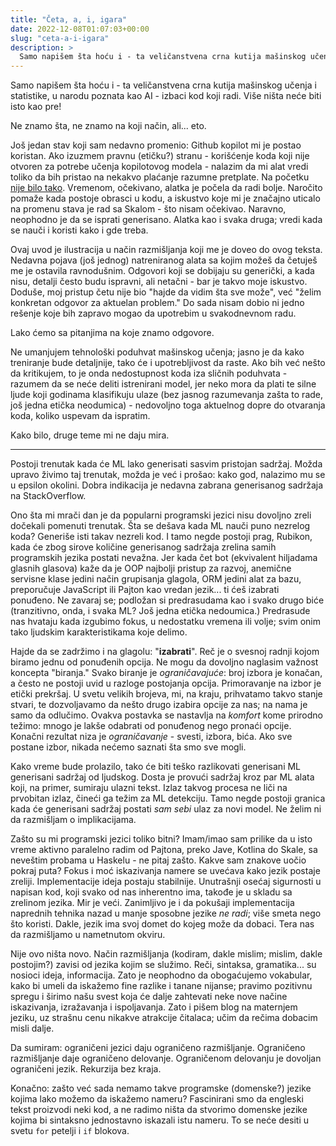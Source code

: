 ```yaml
---
title: "Četa, a, i, igara"
date: 2022-12-08T01:07:03+00:00
slug: "ceta-a-i-igara"
description: >
  Samo napišem šta hoću i - ta veličanstvena crna kutija mašinskog učenja i statistike, u narodu poznata kao AI - izbaci kod koji radi. Više ništa neće biti isto kao pre! Ne znamo šta, ne znamo na koji način, ali... eto.
---
```


Samo napišem šta hoću i - ta veličanstvena crna kutija mašinskog učenja i statistike, u narodu poznata kao AI - izbaci kod koji radi. Više ništa neće biti isto kao pre!

Ne znamo šta, ne znamo na koji način, ali... eto.

Još jedan stav koji sam nedavno promenio: Github kopilot mi je postao koristan. Ako izuzmem pravnu (etičku?) stranu - korišćenje koda koji nije otvoren za potrebe učenja kopilotovog modela - nalazim da mi alat vredi toliko da bih pristao na nekakvo plaćanje razumne pretplate. Na početku [nije bilo tako](https://oblac.rs/kopilote-slomio-si-mi-krila/). Vremenom, očekivano, alatka je počela da radi bolje. Naročito pomaže kada postoje obrasci u kodu, a iskustvo koje mi je značajno uticalo na promenu stava je rad sa Skalom - što nisam očekivao. Naravno, neophodno je da se isprati generisano. Alatka kao i svaka druga; vredi kada se nauči i koristi kako i gde treba.

Ovaj uvod je ilustracija u način razmišljanja koji me je doveo do ovog teksta. Nedavna pojava (još jednog) natreniranog alata sa kojim možeš da četuješ me je ostavila ravnodušnim. Odgovori koji se dobijaju su generički, a kada nisu, detalji često budu ispravni, ali netačni - bar je takvo moje iskustvo. Doduše, moj pristup četu nije bio "hajde da vidim šta sve može", već "želim konkretan odgovor za aktuelan problem." Do sada nisam dobio ni jedno rešenje koje bih zapravo mogao da upotrebim u svakodnevnom radu.

Lako ćemo sa pitanjima na koje znamo odgovore.

Ne umanjujem tehnološki poduhvat mašinskog učenja; jasno je da kako treniranje bude detaljnije, tako će i upotrebljivost da raste. Ako bih već nešto da kritikujem, to je onda nedostupnost koda iza sličnih poduhvata - razumem da se neće deliti istrenirani model, jer neko mora da plati te silne ljude koji godinama klasifikuju ulaze (bez jasnog razumevanja zašta to rade, još jedna etička neodumica) - nedovoljno toga aktuelnog dopre do otvaranja koda, koliko uspevam da ispratim.

Kako bilo, druge teme mi ne daju mira.

----

Postoji trenutak kada će ML lako generisati sasvim pristojan sadržaj. Možda upravo živimo taj trenutak, možda je već i prošao: kako god, nalazimo mu se u epsilon okolini. Dobra indikacija je nedavna zabrana generisanog sadržaja na StackOverflow.

Ono šta mi mrači dan je da popularni programski jezici nisu dovoljno zreli dočekali pomenuti trenutak. Šta se dešava kada ML nauči puno nezrelog koda? Generiše isti takav nezreli kod. I tamo negde postoji prag, Rubikon, kada će zbog sirove količine generisanog sadržaja zrelina samih programskih jezika postati nevažna. Jer kada čet bot (ekvivalent hiljadama glasnih glasova) kaže da je OOP najbolji pristup za razvoj, anemične servisne klase jedini način grupisanja glagola, ORM jedini alat za bazu, preporučuje JavaScript ili Pajton kao vredan jezik... ti ćeš izabrati ponuđeno. Ne zavaraj se; podložan si predrasudama kao i svako drugo biće (tranzitivno, onda, i svaka ML? Još jedna etička nedoumica.) Predrasude nas hvataju kada izgubimo fokus, u nedostatku vremena ili volje; svim onim tako ljudskim karakteristikama koje delimo.

Hajde da se zadržimo i na glagolu: "**izabrati**". Reč je o svesnoj radnji kojom biramo jednu od ponuđenih opcija. Ne mogu da dovoljno naglasim važnost koncepta "biranja." Svako biranje je _ograničavajuće_: broj izbora je konačan, a često ne postoji uvid u razloge postojanja opcija. Primoravanje na izbor je etički prekršaj. U svetu velikih brojeva, mi, na kraju, prihvatamo takvo stanje stvari, te dozvoljavamo da nešto drugo izabira opcije za nas; na nama je samo da odlučimo. Ovakva postavka se nastavlja na _komfort_ kome prirodno težimo: mnogo je lakše odabrati od ponuđenog nego pronaći opcije. Konačni rezultat niza je _ograničavanje_ - svesti, izbora, bića. Ako sve postane izbor, nikada nećemo saznati šta smo sve mogli.

Kako vreme bude prolazilo, tako će biti teško razlikovati generisani ML generisani sadržaj od ljudskog. Dosta je provući sadržaj kroz par ML alata koji, na primer, sumiraju ulazni tekst. Izlaz takvog procesa ne liči na prvobitan izlaz, čineći ga težim za ML detekciju. Tamo negde postoji granica kada će generisani sadržaj postati _sam sebi_ ulaz za novi model. Ne želim ni da razmišljam o implikacijama.

Zašto su mi programski jezici toliko bitni? Imam/imao sam prilike da u isto vreme aktivno paralelno radim od Pajtona, preko Jave, Kotlina do Skale, sa neveštim probama u Haskelu - ne pitaj zašto. Kakve sam znakove uočio pokraj puta? Fokus i moć iskazivanja namere se uvećava kako jezik postaje zreliji. Implementacije ideja postaju stabilnije. Unutrašnji osećaj sigurnosti u napisan kod, koji svako od nas inherentno ima, takođe je u skladu sa zrelinom jezika. Mir je veći. Zanimljivo je i da pokušaji implementacija naprednih tehnika nazad u manje sposobne jezike _ne radi_; više smeta nego što koristi. Dakle, jezik ima svoj domet do kojeg može da dobaci. Tera nas da razmišljamo u nametnutom okviru.

Nije ovo ništa novo. Način razmišljanja (kodiram, dakle mislim; mislim, dakle postojim?) zavisi od jezika kojim se služimo. Reči, sintaksa, gramatika... su nosioci ideja, informacija. Zato je neophodno da obogaćujemo vokabular, kako bi umeli da iskažemo fine razlike i tanane nijanse; pravimo pozitivnu spregu i širimo našu svest koja će dalje zahtevati neke nove načine iskazivanja, izražavanja i ispoljavanja. Zato i pišem blog na maternjem jeziku, uz strašnu cenu nikakve atrakcije čitalaca; učim da rečima dobacim misli dalje.

Da sumiram: ograničeni jezici daju ograničeno razmišljanje. Ograničeno razmišljanje daje ograničeno delovanje. Ograničenom delovanju je dovoljan ograničeni jezik. Rekurzija bez kraja.

Konačno: zašto već sada nemamo takve programske (domenske?) jezike kojima lako možemo da iskažemo nameru? Fascinirani smo da engleski tekst proizvodi neki kod, a ne radimo ništa da stvorimo domenske jezike kojima bi sintaksno jednostavno iskazali istu nameru. To se neće desiti u svetu `for` petelji i `if` blokova.
